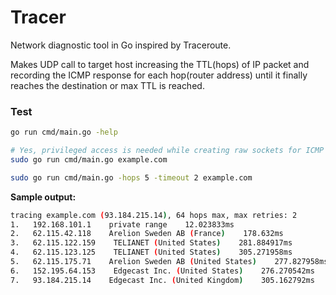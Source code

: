 # Tracer
Network diagnostic tool in Go inspired by Traceroute.

Makes UDP call to target host increasing the TTL(hops) of IP packet and recording the ICMP response for each hop(router address) until it finally reaches the destination or max TTL is reached.

### Test
```bash
go run cmd/main.go -help

# Yes, privileged access is needed while creating raw sockets for ICMP
sudo go run cmd/main.go example.com

sudo go run cmd/main.go -hops 5 -timeout 2 example.com
```
**Sample output:**
```bash
tracing example.com (93.184.215.14), 64 hops max, max retries: 2
1.   192.168.101.1    private range    12.023833ms
2.   62.115.42.118    Arelion Sweden AB (France)    178.632ms
3.   62.115.122.159    TELIANET (United States)    281.884917ms
4.   62.115.123.125    TELIANET (United States)    305.271958ms
5.   62.115.175.71    Arelion Sweden AB (United States)    277.827958ms
6.   152.195.64.153    Edgecast Inc. (United States)    276.270542ms
7.   93.184.215.14    Edgecast Inc. (United Kingdom)    305.162792ms
```
